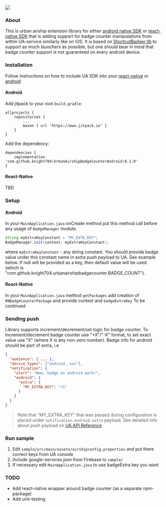 [![](https://www.jitpack.io/v/knight704/UrbanAirshipBadgeCounterAndroid.svg)](https://www.jitpack.io/#knight704/UrbanAirshipBadgeCounterAndroid)

### About
This is urban airship extension library for either [android native SDK](https://github.com/urbanairship/android-library) or [react-native SDK](https://github.com/urbanairship/react-native-module)
that is adding support for badge counter manipulations from within UA-service similarly like on iOS.
It is based on [ShortcutBadger lib](https://github.com/leolin310148/ShortcutBadger) to support as much launchers as possible, but one should bear in mind that badge counter support
is not guaranteed on every android device.

### Installation
Follow instructions on how to include UA SDK into your [react-native](https://github.com/urbanairship/react-native-module) or [android](https://github.com/urbanairship/android-library)

#### Android
Add jitpack to your root `build.gradle`:
```
allprojects {
    repositories {
        ...
        maven { url 'https://www.jitpack.io' }
    }
}
```
Add the dependency:
```
dependencies {
    implementation 'com.github.knight704:UrbanAirshipBadgeCounterAndroid:0.1.0'
}
```

#### React-Native
TBD

### Setup

#### Android
In your `MainApplication.java` onCreate method put this method call before any usage of `BadgeManager` module.
```java
String myExtraKeyConstant = "MY_EXTA_KEY";
BadgeManager.init(context, myExtraKeyConstant);
```
where `myExtraKeyConstant` - any string constant. You should provide badge value under this constant name in extra push payload to UA. See example below.
If null will be provided as a key, then default value will be used (which is "com.github.knight704.urbanairshipbadgecounter.BADGE_COUNT").

#### React-Native
In your `MainApplication.java` method `getPackages` add creation of `RNBadgeCounterPackage` and provide context and `badgeExtraKey`
To be continued

### Sending push
Library supports increment/decrement/set logic for badge counter.
To increment/decrement badge counter use "+X"/"-X" format, to set exact value use "X" (where X is any non-zero number).
Badge info for android should be part of extra, i.e
```json
{
  "audience": { ... },
  "device_types": ["android, ios"],
  "notification": {
    "alert": "Wow, badge on android work!",
    "android": {
      "extra": {
        "MY_EXTRA_KEY": "+1"
      }
    }
  }
}
```
> Note that "MY_EXTRA_KEY" that was passed during configuration is placed under `notification.android.extra` payload.
See detailed info about push payload on [UA API Reference](https://docs.urbanairship.com/api/ua/)

### Run sample
1) Edit `sample/src/main/assets/airshipconfig.properties` and put there correct keys from UA console
2) Include google-services.json from Firebase to `sample/`
3) If necessary edit `MainApplication.java` to use badgeExtra key you want

### TODO
- Add react-native wrapper around badge counter (as a separate npm-package)
- Add unit-testing

